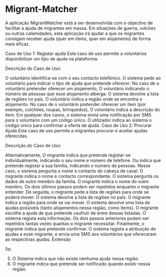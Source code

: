 # Migrant-Matcher

A aplicação MigrantMatcher está a ser desenvolvida com o objectivo de facilitar a ajuda de migrantes em massa. Em situações de guerra, vulcões ou outras calamidades, esta aplicação irá ajudar a que os migrantes consigam receber ajuda (quer em items, quer em alojamento) de forma mais eficaz.

Caso de Uso 1: Registar ajuda
Este caso de uso permite a voluntários disponibilizar um tipo de ajuda na plataforma.

Descrição do Caso de Uso:

O voluntário identifica-se com o seu contacto telefónico.
O sistema pede ao voluntário para indicar o tipo de ajuda que pretende oferecer.
No caso de o voluntário pretender oferecer um alojamento,
O voluntário indicando o número de pessoas que esse alojamento alberga.
O sistema devolve a lista de regiões no país.
O voluntário indica a região onde se encontra o alojamento.
No caso de o voluntário pretender oferecer um item (por exemplo, colchões, roupas, brinquedos),
O voluntário indica a descrição do item.
Em qualquer dos casos, o sistema envia uma notificação por SMS para o voluntário com um código único.
O utilizador indica ao sistema o código único para confirmar a oferta de ajuda.
Caso de Uso 2: Procurar Ajuda
Este caso de uso permite a migrantes procurar e aceitar ajudas oferecidas.

Descrição do Caso de Uso:

Alternativamente,
O migrante indica que pretende registar-se individualmente, indicando o seu nome e número de telefone. 
Ou indica que pretende registar a sua família, indicando o número de pessoas.
Nesse caso, o sistema pergunta o nome e contacto do cabeça de casal.
O migrante indica o nome e contacto correspondente.
O sistema pergunta os dados de outro membro da família.
O migrante indica o nome do outro membro.
Os dois últimos passos podem ser repetidos enquanto o migrante entender.
De seguida, o migrante pede a lista de regiões para onde se poderá mover.
O sistema devolve a lista de regiões no país.
O migrante indica a região para onde se vai mover.
O sistema devolve uma lista de ajudas possíveis (tanto alojamentos nessa região, como items).
O migrante escolhe a ajuda de que pretende usufruir de entre dessas listadas.
O sistema regista esta informação.
Os dois passos anteriores podem ser repetidos tantas vezes quantas o migrante necessitar.
Finalmente, o migrante indica que pretende confirmar.
O sistema regista a atribuição de ajudas a esse migrante, e envia uma SMS aos voluntários que ofereceram as respectivas ajudas.
Extensão

5a:

5. O Sistema indica que não existe nenhuma ajuda nessa região.
6. O migrante indica que pretende ser notificado quando existir nessa região.
